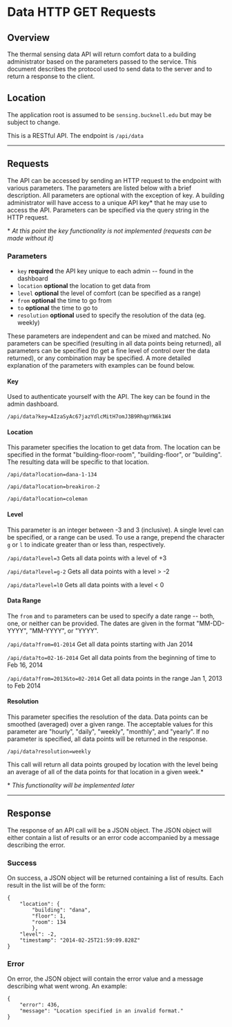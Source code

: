 # Data HTTP GET Requests


## Overview
The thermal sensing data API will return comfort data to a building administrator based on the parameters passed to the service. This document describes the protocol used to send data to the server and to return a response to the client.


## Location
The application root is assumed to be `sensing.bucknell.edu` but may be subject to change.

This is a RESTful API. The endpoint is `/api/data`

---

## Requests
The API can be accessed by sending an HTTP request to the endpoint with various parameters. The parameters are listed below with a brief description. All parameters are optional with the exception of key. A building administrator will have access to a unique API key* that he may use to access the API. Parameters can be specified via the query string in the HTTP request.

\* *At this point the key functionality is not implemented (requests can be made without it)*


### Parameters

* `key` **required** the API key unique to each admin -- found in the dashboard
* `location` **optional** the location to get data from
* `level` **optional** the level of comfort (can be specified as a range)
* `from` **optional** the time to go from
* `to` **optional** the time to go to
* `resolution` **optional** used to specify the resolution of the data (eg. weekly)

These parameters are independent and can be mixed and matched. No parameters can be specified (resulting in all data points being returned), all parameters can be specified (to get a fine level of control over the data returned), or any combination may be specified. A more detailed explanation of the parameters with examples can be found below.



#### Key
Used to authenticate yourself with the API. The key can be found in the admin dashboard.

`/api/data?key=AIzaSyAc67jazYdlcMitH7omJ3B9RhqpYN6k1W4`


#### Location
This parameter specifies the location to get data from. The location can be specified in the format "building-floor-room", "building-floor", or "building". The resulting data will be specific to that location.

`/api/data?location=dana-1-134`

`/api/data?location=breakiron-2`

`/api/data?location=coleman`


#### Level
This parameter is an integer between -3 and 3 (inclusive). A single level can be specified, or a range can be used. To use a range, prepend the character `g` or `l` to indicate greater than or less than, respectively.

`/api/data?level=3` Gets all data points with a level of +3

`/api/data?level=g-2` Gets all data points with a level > -2

`/api/data?level=l0` Gets all data points with a level < 0


#### Data Range
The `from` and `to` parameters can be used to specify a date range -- both, one, or neither can be provided. The dates are given in the format "MM-DD-YYYY", "MM-YYYY", or "YYYY".

`/api/data?from=01-2014` Get all data points starting with Jan 2014

`/api/data?to=02-16-2014` Get all data points from the beginning of time to Feb 16, 2014

`/api/data?from=2013&to=02-2014` Get all data points in the range Jan 1, 2013 to Feb 2014


#### Resolution
This parameter specifies the resolution of the data. Data points can be smoothed (averaged) over a given range. The acceptable values for this parameter are "hourly", "daily", "weekly", "monthly", and "yearly". If no parameter is specified, all data points will be returned in the response.

`/api/data?resolution=weekly`

This call will return all data points grouped by location with the level being an average of all of the data points for that location in a given week.*

\* *This functionality will be implemented later*

---


## Response
The response of an API call will be a JSON object. The JSON object will either contain a list of results or an error code accompanied by a message describing the error.


### Success
On success, a JSON object will be returned containing a list of results. Each result in the list will be of the form:

```
{
	"location": {
		"building": "dana",
		"floor": 1,
		"room":	134
		},
	"level": -2,
	"timestamp": "2014-02-25T21:59:09.828Z"
}
```


### Error
On error, the JSON object will contain the error value and a message describing what went wrong. An example:

```
{
	"error": 436,
	"message": "Location specified in an invalid format."
}
```
